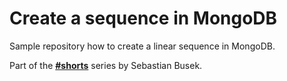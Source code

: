 # Create a sequence in MongoDB

Sample repository how to create a linear sequence in MongoDB.

Part of the [**#shorts**](https://www.instagram.com/p/CiUwkf9j2aX/) series by Sebastian Busek.